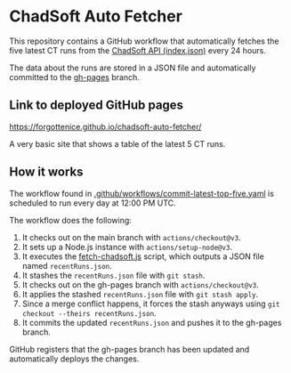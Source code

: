 # ChadSoft Auto Fetcher
This repository contains a GitHub workflow that automatically fetches the five latest CT runs from the [ChadSoft API (index.json)](https://tt.chadsoft.co.uk/index.json) every 24 hours.

The data about the runs are stored in a JSON file and automatically committed to the [gh-pages](https://github.com/ForgottenIce/chadsoft-auto-fetcher/tree/gh-pages) branch.

## Link to deployed GitHub pages
https://forgottenice.github.io/chadsoft-auto-fetcher/

A very basic site that shows a table of the latest 5 CT runs.

## How it works
The workflow found in [.github/workflows/commit-latest-top-five.yaml](https://github.com/ForgottenIce/chadsoft-auto-fetcher/blob/main/.github/workflows/commit-latest-top-five.yaml) is scheduled to run every day at 12:00 PM UTC.

The workflow does the following:
1. It checks out on the main branch with `actions/checkout@v3`.
2. It sets up a Node.js instance with `actions/setup-node@v3`.
3. It executes the [fetch-chadsoft.js](https://github.com/ForgottenIce/chadsoft-auto-fetcher/blob/main/fetch-chadsoft.js) script, which outputs a JSON file named `recentRuns.json`.
4. It stashes the `recentRuns.json` file with `git stash`.
5. It checks out on the gh-pages branch with `actions/checkout@v3`.
6. It applies the stashed `recentRuns.json` file with `git stash apply`.
7. Since a merge conflict happens, it forces the stash anyways using `git checkout --theirs recentRuns.json`.
8. It commits the updated `recentRuns.json` and pushes it to the gh-pages branch.

GitHub registers that the gh-pages branch has been updated and automatically deploys the changes.
